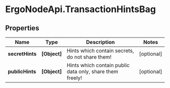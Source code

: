 # ErgoNodeApi.TransactionHintsBag

## Properties

Name | Type | Description | Notes
------------ | ------------- | ------------- | -------------
**secretHints** | **[Object]** | Hints which contain secrets, do not share them! | [optional] 
**publicHints** | **[Object]** | Hints which contain public data only, share them freely! | [optional] 


